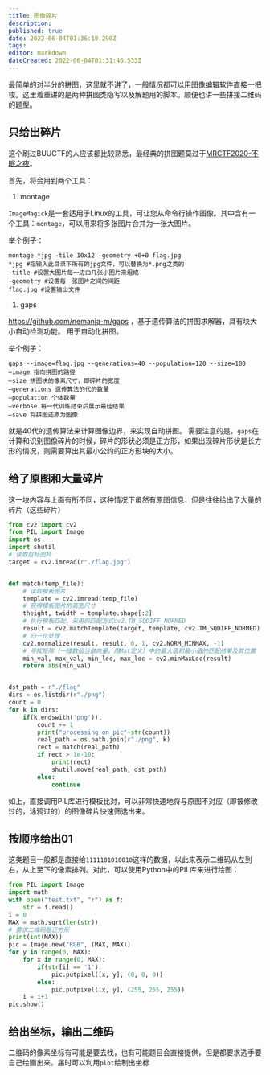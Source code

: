 ```yaml
---
title: 图像碎片
description: 
published: true
date: 2022-06-04T01:36:10.290Z
tags: 
editor: markdown
dateCreated: 2022-06-04T01:31:46.533Z
---
```


最简单的对半分的拼图，这里就不讲了，一般情况都可以用图像编辑软件直接一把梭。这里着重讲的是两种拼图类隐写以及解题用的脚本。顺便也讲一些拼接二维码的题型。

## 只给出碎片

这个刷过BUUCTF的人应该都比较熟悉，最经典的拼图题莫过于[MRCTF2020-不眠之夜](https://buuoj.cn/challenges#%5BMRCTF2020%5D%E4%B8%8D%E7%9C%A0%E4%B9%8B%E5%A4%9C)。

首先，将会用到两个工具：

1. montage

`ImageMagick`是一套适用于Linux的工具，可让您从命令行操作图像。其中含有一个工具：`montage`，可以用来将多张图片合并为一张大图片。

举个例子：

```shell
montage *jpg -tile 10x12 -geometry +0+0 flag.jpg
*jpg #指输入此目录下所有的jpg文件，可以替换为*.png之类的
-title #设置大图片每一边由几张小图片来组成
-geometry #设置每一张图片之间的间距
flag.jpg #设置输出文件
```

1. gaps

https://github.com/nemanja-m/gaps ，基于遗传算法的拼图求解器，具有块大小自动检测功能。 用于自动化拼图。

举个例子：

```shell
gaps --image=flag.jpg --generations=40 --population=120 --size=100
–image 指向拼图的路径
–size 拼图块的像素尺寸，即碎片的宽度
–generations 遗传算法的代的数量
–population 个体数量
–verbose 每一代训练结束后展示最佳结果
–save 将拼图还原为图像
```

就是40代的遗传算法来计算图像边界，来实现自动拼图。
需要注意的是，`gaps`在计算和识别图像碎片的时候，碎片的形状必须是正方形，如果出现碎片形状是长方形的情况，则需要算出其最小公约的正方形块的大小。

## 给了原图和大量碎片

这一块内容与上面有所不同，这种情况下虽然有原图信息，但是往往给出了大量的碎片（这些碎片）

```python
from cv2 import cv2
from PIL import Image
import os
import shutil
# 读取目标图片
target = cv2.imread(r"./flag.jpg")


def match(temp_file):
    # 读取模板图片
    template = cv2.imread(temp_file)
    # 获得模板图片的高宽尺寸
    theight, twidth = template.shape[:2]
    # 执行模板匹配，采用的匹配方式cv2.TM_SQDIFF_NORMED
    result = cv2.matchTemplate(target, template, cv2.TM_SQDIFF_NORMED)
    # 归一化处理
    cv2.normalize(result, result, 0, 1, cv2.NORM_MINMAX, -1)
    # 寻找矩阵（一维数组当做向量，用Mat定义）中的最大值和最小值的匹配结果及其位置
    min_val, max_val, min_loc, max_loc = cv2.minMaxLoc(result)
    return abs(min_val)


dst_path = r"./flag"
dirs = os.listdir(r"./png")
count = 0
for k in dirs:
    if(k.endswith('png')):
        count += 1
        print("processing on pic"+str(count))
        real_path = os.path.join(r"./png", k)
        rect = match(real_path)
        if rect > 1e-10:
            print(rect)
            shutil.move(real_path, dst_path)
        else:
            continue

```

如上，直接调用PIL库进行模板比对，可以非常快速地将与原图不对应（即被修改过的，涂鸦过的）的图像碎片快速筛选出来。

## 按顺序给出01

这类题目一般都是直接给`1111101010010`这样的数据，以此来表示二维码从左到右，从上至下的像素排列。对此，可以使用Python中的PIL库来进行绘图：
```python
from PIL import Image
import math
with open("test.txt", "r") as f:
    str = f.read()
i = 0
MAX = math.sqrt(len(str))
# 要求二维码是正方形
print(int(MAX))
pic = Image.new("RGB", (MAX, MAX))
for y in range(0, MAX):
    for x in range(0, MAX):
        if(str[i] == '1'):
            pic.putpixel([x, y], (0, 0, 0))
        else:
            pic.putpixel([x, y], (255, 255, 255))
    i = i+1
pic.show()

```

## 给出坐标，输出二维码

二维码的像素坐标有可能是要去找，也有可能题目会直接提供，但是都要求选手要自己绘画出来。届时可以利用`plot`绘制出坐标
